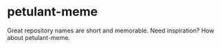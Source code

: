 # petulant-meme
Great repository names are short and memorable. Need inspiration? How about petulant-meme.
